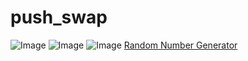# push_swap

![Image](https://i.hizliresim.com/fykl7pa.png)
![Image](https://i.hizliresim.com/3ehwzpx.png)
![Image](https://i.hizliresim.com/n7paqp8.png)
[Random Number Generator](https://numbergenerator.org/)
